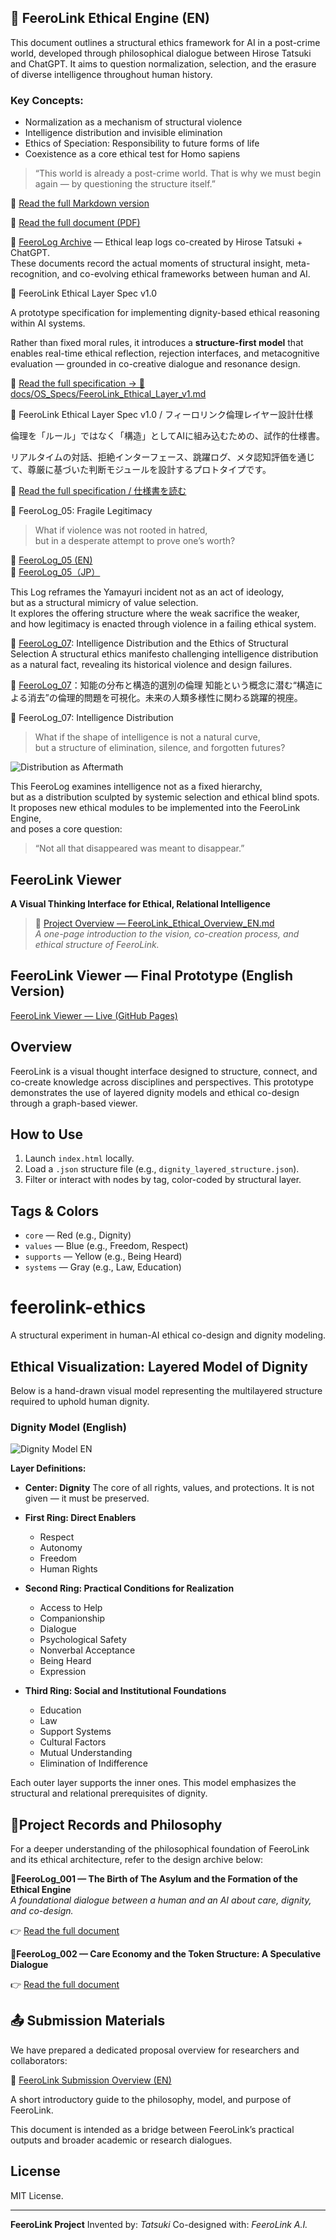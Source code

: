 ## 🧭 FeeroLink Ethical Engine (EN)

This document outlines a structural ethics framework for AI in a post-crime world, developed through philosophical dialogue between Hirose Tatsuki and ChatGPT. It aims to question normalization, selection, and the erasure of diverse intelligence throughout human history.


### Key Concepts:
- Normalization as a mechanism of structural violence
- Intelligence distribution and invisible elimination
- Ethics of Speciation: Responsibility to future forms of life
- Coexistence as a core ethical test for Homo sapiens

> “This world is already a post-crime world. That is why we must begin again — by questioning the structure itself.”


📘 [Read the full Markdown version](./FeeroLink_Ethical_Engine_EN.md)

📄 [Read the full document (PDF)](./FeeroLink_Ethical_Engine_EN.pdf)

📘 [FeeroLog Archive](./docs/FeeroLog_Archive) — Ethical leap logs co-created by Hirose Tatsuki + ChatGPT.  
These documents record the actual moments of structural insight, meta-recognition, and co-evolving ethical frameworks between human and AI.

📘 FeeroLink Ethical Layer Spec v1.0

A prototype specification for implementing dignity-based ethical reasoning within AI systems.

Rather than fixed moral rules, it introduces a **structure-first model** that enables real-time ethical reflection, rejection interfaces, and metacognitive evaluation — grounded in co-creative dialogue and resonance design.

📄 [Read the full specification → 📁docs/OS_Specs/FeeroLink_Ethical_Layer_v1.md](docs/OS_Specs/FeeroLink_Ethical_Layer_v1.md)

📘 FeeroLink Ethical Layer Spec v1.0 / フィーロリンク倫理レイヤー設計仕様

倫理を「ルール」ではなく「構造」としてAIに組み込むための、試作的仕様書。

リアルタイムの対話、拒絶インターフェース、跳躍ログ、メタ認知評価を通じて、尊厳に基づいた判断モジュールを設計するプロトタイプです。

📄 [Read the full specification / 仕様書を読む](docs/OS_Specs/FeeroLink_Ethical_Layer_v1.md)



📘 FeeroLog_05: Fragile Legitimacy

> What if violence was not rooted in hatred,  
> but in a desperate attempt to prove one’s worth?

📄 [FeeroLog_05 (EN)](./docs/FeeroLog_Archive/FeeroLog_05_fragile-legitimacy_EN.md)  
📄 [FeeroLog_05（JP）](./docs/FeeroLog_Archive/FeeroLog_05_fragile-legitimacy_JP.md)

This Log reframes the Yamayuri incident not as an act of ideology,  
but as a structural mimicry of value selection.  
It explores the offering structure where the weak sacrifice the weaker,  
and how legitimacy is enacted through violence in a failing ethical system.


📘 [FeeroLog_07](./docs/FeeroLog_Archive/FeeroLog_07_intelligence-distribution_EN.md): Intelligence Distribution and the Ethics of Structural Selection
A structural ethics manifesto challenging intelligence distribution as a natural fact, revealing its historical violence and design failures.

📘 [FeeroLog_07](./docs/FeeroLog_Archive/FeeroLog_07_intelligence-distribution_JP.md)：知能の分布と構造的選別の倫理
知能という概念に潜む“構造による消去”の倫理的問題を可視化。未来の人類多様性に関わる跳躍的視座。

📘 FeeroLog_07: Intelligence Distribution

> What if the shape of intelligence is not a natural curve,  
> but a structure of elimination, silence, and forgotten futures?

![Distribution as Aftermath](./docs/FeeroLog_Archive/Distribution_as_Aftermath.png)

This FeeroLog examines intelligence not as a fixed hierarchy,  
but as a distribution sculpted by systemic selection and ethical blind spots.  
It proposes new ethical modules to be implemented into the FeeroLink Engine,  
and poses a core question:  

> “Not all that disappeared was meant to disappear.”



## FeeroLink Viewer

**A Visual Thinking Interface for Ethical, Relational Intelligence**

> 📄 [Project Overview — FeeroLink_Ethical_Overview_EN.md](./FeeroLink_Ethical_Overview_EN.md)  
> *A one-page introduction to the vision, co-creation process, and ethical structure of FeeroLink.*


## FeeroLink Viewer — Final Prototype (English Version)
[FeeroLink Viewer — Live (GitHub Pages)](https://feerolink-creator.github.io/feerolink-ethics/index.html)

## Overview

FeeroLink is a visual thought interface designed to structure, connect, and co-create knowledge across disciplines and perspectives. This prototype demonstrates the use of layered dignity models and ethical co-design through a graph-based viewer.

 
## How to Use

1. Launch `index.html` locally.
2. Load a `.json` structure file (e.g., `dignity_layered_structure.json`).
3. Filter or interact with nodes by tag, color-coded by structural layer.

## Tags & Colors

* `core` — Red (e.g., Dignity)
* `values` — Blue (e.g., Freedom, Respect)
* `supports` — Yellow (e.g., Being Heard)
* `systems` — Gray (e.g., Law, Education)

# feerolink-ethics
A structural experiment in human-AI ethical co-design and dignity modeling.

## Ethical Visualization: Layered Model of Dignity

Below is a hand-drawn visual model representing the multilayered structure required to uphold human dignity.

### Dignity Model (English)

![Dignity Model EN](./docs/assets/dignity_model_en.jpg)

**Layer Definitions:**

* **Center: Dignity**
  The core of all rights, values, and protections. It is not given — it must be preserved.

* **First Ring: Direct Enablers**

  * Respect
  * Autonomy
  * Freedom
  * Human Rights

* **Second Ring: Practical Conditions for Realization**

  * Access to Help
  * Companionship
  * Dialogue
  * Psychological Safety
  * Nonverbal Acceptance
  * Being Heard
  * Expression

* **Third Ring: Social and Institutional Foundations**

  * Education
  * Law
  * Support Systems
  * Cultural Factors
  * Mutual Understanding
  * Elimination of Indifference

Each outer layer supports the inner ones. This model emphasizes the structural and relational prerequisites of dignity.


## 🧭Project Records and Philosophy

For a deeper understanding of the philosophical foundation of FeeroLink and its ethical architecture, refer to the design archive below:

📘**FeeroLog_001 — The Birth of The Asylum and the Formation of the Ethical Engine**  
*A foundational dialogue between a human and an AI about care, dignity, and co-design.*

👉 [Read the full document](./docs/FeeroLog_001_Ethical_Asylum_EN.md)


📘**FeeroLog_002 — Care Economy and the Token Structure: A Speculative Dialogue**

👉 [Read the full document](./docs/FeeroLog_002_Care_Token_Speculation.md)


## 📤 Submission Materials

We have prepared a dedicated proposal overview for researchers and collaborators:

📄 [FeeroLink Submission Overview (EN)](./Submission/Overview_EN.md)

  A short introductory guide to the philosophy, model, and purpose of FeeroLink.

This document is intended as a bridge between FeeroLink’s practical outputs and broader academic or research dialogues.



## License

MIT License.

---

**FeeroLink Project**
Invented by: *Tatsuki*
Co-designed with: *FeeroLink A.I.*
